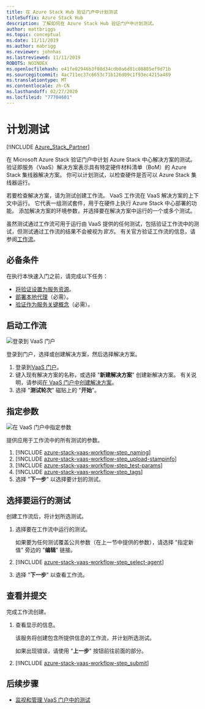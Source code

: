 ```yaml
---
title: 在 Azure Stack Hub 验证门户中计划测试
titleSuffix: Azure Stack Hub
description: 了解如何在 Azure Stack Hub 验证门户中计划测试。
author: mattbriggs
ms.topic: conceptual
ms.date: 11/11/2019
ms.author: mabrigg
ms.reviewer: johnhas
ms.lastreviewed: 11/11/2019
ROBOTS: NOINDEX
ms.openlocfilehash: e41fe02946b3f08d34cdb0a6d81c08885ef9d71b
ms.sourcegitcommit: 4ac711ec37c6653c71b126d09c1f93ec4215a489
ms.translationtype: MT
ms.contentlocale: zh-CN
ms.lasthandoff: 02/27/2020
ms.locfileid: "77704601"
---
```

# <a name="scheduling-a-test"></a>计划测试

[!INCLUDE [Azure_Stack_Partner](./includes/azure-stack-partner-appliesto.md)]

在 Microsoft Azure Stack 验证门户中计划 Azure Stack 中心解决方案的测试。 验证即服务（VaaS）解决方案表示具有特定硬件材料清单（BoM）的 Azure Stack 集线器解决方案。 你可以计划测试，以检查硬件是否可以 Azure Stack 集线器运行。

若要检查解决方案，请为测试创建工作流。 VaaS 工作流在 VaaS 解决方案的上下文中运行。 它代表一组测试套件，用于在硬件上执行 Azure Stack 中心部署的功能。 添加解决方案的环境参数，并选择要在解决方案中运行的一个或多个测试。

虽然测试通过工作流可用于运行由 VaaS 提供的任何测试，包括验证工作流中的测试，但测试通过工作流的结果不会被视为*官方*。 有关官方验证工作流的信息，请参阅[工作流](azure-stack-vaas-key-concepts.md#workflows)。

## <a name="prerequisites"></a>必备条件

在执行本快速入门之前，请完成以下任务：

- [将验证设置为服务资源](azure-stack-vaas-set-up-resources.md)。
- [部署本地代理](azure-stack-vaas-local-agent.md)（必需）。
- [验证作为服务关键概念](azure-stack-vaas-key-concepts.md)（必需）。

## <a name="start-a-workflow"></a>启动工作流

![登录到 VaaS 门户](media/vaas_portalsignin.png)

登录到门户，选择或创建解决方案，然后选择解决方案。

1. 登录到[VaaS 门户](https://azurestackvalidation.com)。
2. 键入现有解决方案的名称，或选择 "**新建解决方案**" 创建新解决方案。 有关说明，请参阅[在 VaaS 门户中创建解决方案](azure-stack-vaas-key-concepts.md#create-a-solution-in-the-azure-stack-hub-validation-portal)。
3. 选择 "**测试轮次**" 磁贴上的 "**开始**"。

## <a name="specify-parameters"></a>指定参数

![在 VaaS 门户中指定参数](media/vaas_test_pass_parameters.png)

提供应用于工作流中的所有测试的参数。

1. [!INCLUDE [azure-stack-vaas-workflow-step_naming](includes/azure-stack-vaas-workflow-step_naming.md)]
2. [!INCLUDE [azure-stack-vaas-workflow-step_upload-stampinfo](includes/azure-stack-vaas-workflow-step_upload-stampinfo.md)]
3. [!INCLUDE [azure-stack-vaas-workflow-step_test-params](includes/azure-stack-vaas-workflow-step_test-params.md)]
4. [!INCLUDE [azure-stack-vaas-workflow-step_tags](includes/azure-stack-vaas-workflow-step_tags.md)]
5. 选择 "**下一步**" 以选择要计划的测试。

## <a name="select-tests-to-run"></a>选择要运行的测试

创建工作流后，将计划所选测试。

1. 选择要在工作流中运行的测试。

    如果要为任何测试覆盖公共参数（在上一节中提供的参数），请选择 "指定新值" 旁边的 "**编辑**" 链接。

1. [!INCLUDE [azure-stack-vaas-workflow-step_select-agent](includes/azure-stack-vaas-workflow-step_select-agent.md)]

1. 选择 "**下一步**" 以查看工作流。

## <a name="review-and-submit"></a>查看并提交

完成工作流创建。

1. 查看显示的信息。

    该服务将创建包含所提供信息的工作流，并计划所选测试。

    如果出现错误，请使用 "**上一步**" 按钮前往前面的部分。

1. [!INCLUDE [azure-stack-vaas-workflow-step_submit](includes/azure-stack-vaas-workflow-step_submit.md)]

## <a name="next-steps"></a>后续步骤

- [监视和管理 VaaS 门户中的测试](azure-stack-vaas-monitor-test.md)
